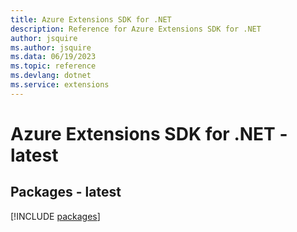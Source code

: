 ```yaml
---
title: Azure Extensions SDK for .NET
description: Reference for Azure Extensions SDK for .NET
author: jsquire
ms.author: jsquire
ms.data: 06/19/2023
ms.topic: reference
ms.devlang: dotnet
ms.service: extensions
---
```

# Azure Extensions SDK for .NET - latest
## Packages - latest
[!INCLUDE [packages](extensions-index.md)]